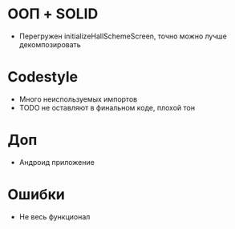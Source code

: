 # ООП + SOLID
- Перегружен initializeHallSchemeScreen, точно можно лучше декомпозировать

# Codestyle
- Много неиспользуемых импортов
- TODO не оставляют в финальном коде, плохой тон

# Доп
- Андроид приложение

# Ошибки
- Не весь функционал
